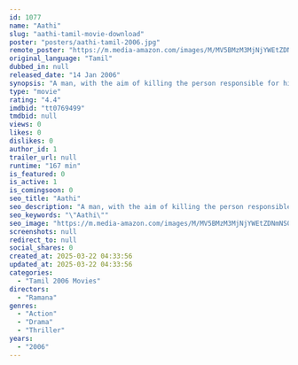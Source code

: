 ```yaml
---
id: 1077
name: "Aathi"
slug: "aathi-tamil-movie-download"
poster: "posters/aathi-tamil-2006.jpg"
remote_poster: "https://m.media-amazon.com/images/M/MV5BMzM3MjNjYWEtZDNmNS00MzY4LWJmNjctM2M1N2VmYmJlYjFmXkEyXkFqcGdeQXVyMTY1MzAyNjU4._V1_SX300.jpg"
original_language: "Tamil"
dubbed_in: null
released_date: "14 Jan 2006"
synopsis: "A man, with the aim of killing the person responsible for his family's murder, finds a girl with the similar history, and they both unite for the common aim."
type: "movie"
rating: "4.4"
imdbid: "tt0769499"
tmdbid: null
views: 0
likes: 0
dislikes: 0
author_id: 1
trailer_url: null
runtime: "167 min"
is_featured: 0
is_active: 1
is_comingsoon: 0
seo_title: "Aathi"
seo_description: "A man, with the aim of killing the person responsible for his family's murder, finds a girl with the similar history, and they both unite for the common aim."
seo_keywords: "\"Aathi\""
seo_image: "https://m.media-amazon.com/images/M/MV5BMzM3MjNjYWEtZDNmNS00MzY4LWJmNjctM2M1N2VmYmJlYjFmXkEyXkFqcGdeQXVyMTY1MzAyNjU4._V1_SX300.jpg"
screenshots: null
redirect_to: null
social_shares: 0
created_at: 2025-03-22 04:33:56
updated_at: 2025-03-22 04:33:56
categories:
  - "Tamil 2006 Movies"
directors:
  - "Ramana"
genres:
  - "Action"
  - "Drama"
  - "Thriller"
years:
  - "2006"
---
```

